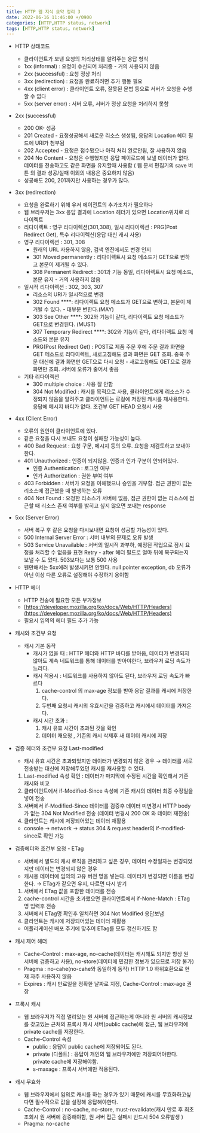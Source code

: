 ```yaml
---
title: HTTP 웹 지식 요약 정리 3
date: 2022-06-16 11:46:00 +/0900
categories: [HTTP,HTTP status, network]
tags: [HTTP,HTTP status, network]    
---
```

 

- HTTP 상태코드
    - 클라이언트가 보낸 요청의 처리상태를 알려주는 응답 형식
    - 1xx (informal) : 요청이 수신되어 처리중  - 거의 사용되지 않음
    - 2xx (successful) : 요청 정상 처리
    - 3xx (redirection) : 요청을 완료하려면 추가 행동 필요
    - 4xx (client error) : 클라이언트 오류, 잘못된 문법 등으로 서버가 요청을 수행할 수 없다
    - 5xx (server error) : 서버 오류, 서버가 정상 요청을 처리하지 못함
- 2xx (successful)
    - 200 OK- 성공
    - 201 Created - 요청성공해서 새로운 리소스 생성됨, 응답의 Location 헤더 필드에 URI가 첨부됨
    - 202 Accepted - 요청은 접수됐으나 아직 처리 완료안됨, 잘 사용하지 않음
    - 204 No Content - 요청은 수행했지만 응답 페이로드에 보낼 데이터가 없다. 데이터를 전송하고도 같은 화면을 유지할때 사용함 ( 웹 문서 편집기의 save 버튼 의 결과 성공/실패 이외의 내용은 중요하지 않음)
    - 성공해도 200, 201까지만 사용하는 경우가 많다.
- 3xx (redirection)
    - 요청을 완료하기 위해 유저 에이전트의 추가조치가 필요하다
    - 웹 브라우저는 3xx 응답 결과에 Location 헤더가 있으면 Location위치로 리다이렉트
    - 리다이렉트 : 영구 리다이렉션(301,308), 일시 리다이렉션 : PRG(Post Redirect Get), 특수 리다이렉션(응답 대신 캐시 사용)
    - 영구 리다이렉션 : 301, 308
        - 원래의 URL 사용하지 않음, 검색 엔진에서도 변경 인지
        - 301 Moved permanently : 리다이렉트시 요청 메소드가 GET으로 변하고 본문이 제거될 수 있다.
        - 308 Permanent Redirect : 301과 기능 동일, 리다이렉트시 요청 메소드, 본문 유지 - 거의 사용하지 않음
    - 일시적 리다이렉션 : 302, 303, 307
        - 리소스의 URI가 일시적으로 변경
        - 302 Found ****: 리다이렉트 요청 메소드가 GET으로 변하고, 본문이 제거될 수 있다. - 대부분 변한다.(MAY)
        - 303 See Other ****: 302와 기능이 같다, 리다이렉트 요청 메소드가 GET으로 변경된다. (MUST)
        - 307 Temporary Redirect ****: 302와 기능이 같다, 리다이렉트 요청 메소드와 본문 유지
        - PRG(Post Redirect Get) : POST로 제품 주문 후에 주문 결과 화면을 GET 메소드로 리다이렉트, 새로고침해도 결과 화면은 GET 조회. 중복 주문 대신에 결과 화면만 GET으로 다시 요청 - 새로고침해도 GET으로 결과 화면만 조회. 서버에 오류가 줄어서 좋음
    - 기타 리다이렉션
        - 300 multiple choice : 사용 잘 안함
        - 304 Not Modified : 캐시를 목적으로 사용, 클라이언트에게 리소스가 수정되지 않음을 알려주고 클라이언트는 로컬에 저장된 캐시를 재사용한다. 응답에 메시지 바디가 없다. 조건부 GET HEAD 요청시 사용
        
- 4xx (Client Error)
    - 오류의 원인이 클라이언트에 있다.
    - 같은 요청을 다시 보내도 요청이 실패할 가능성이 높다.
    - 400 Bad Request : 요청 구문, 메시지 등의 오류. 요청을 재검토하고 보내야한다.
    - 401 Unauthorized : 인증이 되지않음. 인증과 인가 구분이 안되어있다.
        - 인증 Authentication : 로그인 여부
        - 인가 Authorization : 권한 부여 여부
    - 403 Forbidden : 서버가 요청을 이해했으나 승인을 거부함. 접근 권한이 없는 리소스에 접근했을 때 발생하는 오류
    - 404 Not Found : 요청한 리소스가 서버에 없음, 접근 권한이 없는 리소스에 접근할 때 리소스 존재 여부를 밝히고 싶지 않으면 보내는 response
    
- 5xx (Server Error)
    - 서버 복구 후 같은 요청을 다시보내면 요청이 성공할 가능성이 있다.
    - 500 Internal Server Error : 서버 내부의 문제로 오류 발생
    - 503 Service Unavailable : 서버의 일시적 과부하, 예정된 작업으로 잠시 요청을 처리할 수 없음을 표현 Retry - after 헤더 필드로 얼마 뒤에 복구되는지 보낼 수 도 있다. 503보다는 보통 500 사용
    - 웬만해서는 5xx에러 발생시키면 안된다. null pointer exception, db 오류가 아닌 이상 다른 오류로 설정해야 수정하기 용이함

- HTTP 헤더
    - HTTP 전송에 필요한 모든 부가정보
    - [https://developer.mozilla.org/ko/docs/Web/HTTP/Headers](https://developer.mozilla.org/ko/docs/Web/HTTP/Headers)
    - 필요시 임의의 헤더 필드 추가 가능
    
- 캐시와 조건부 요청
    - 캐시 기본 동작
        - 캐시가 없을 때 : HTTP 헤더와 HTTP 바디를 받아옴, 데이터가 변경되지 않아도 계속 네트워크를 통해 데이터를 받아야한다, 브라우저 로딩 속도가 느리다.
        - 캐시 적용시 : 네트워크를 사용하지 않아도 된다, 브라우저 로딩 속도가 빠르다
            1. cache-control 의 max-age 정보를 받아 응답 결과를 캐시에 저장한다.
            2. 두번째 요청시 캐시의 유효시간을 검증하고 캐시에서 데이터를 가져온다.
        - 캐시 시간 초과 :
            1. 캐시 유효 시간이 초과된 것을 확인 
            2. 데이터 재요청 , 기존의 캐시 삭제후 새 데이터 캐시에 저장
- 검증 헤더와 조건부 요청 Last-modified
    - 캐시 유효 시간은 초과되었지만 데이터가 변경되지 않은 경우 → 데이터를 새로 전송받는 대신에 저장해두었던 캐시를 재사용할 수 있다.
    1. Last-modified 속성 확인 : 데이터가 마지막에 수정된 시간을 확인해서 기존 캐시와 비교
    2. 클라이언트에서 if-Modified-Since 속성에 기존 캐시의 데이터 최종 수정일을 넣어 전송
    3. 서버에서 if-Modified-Since 데이터를 검증후 데이터 미변경시 HTTP body가 없는 304 Not Modified 전송 (데이터 변경시 200 OK 와 데이터 재전송)
    4. 클라언트는 캐시에 저장되어있는 데이터 재활용
    - console → network → status 304 & request header의 if-modified-since로 확인 가능
- 검증헤더와 조건부 요청 - ETag
    - 서버에서 별도의 캐시 로직을 관리하고 싶은 경우, 데이터 수정일자는 변경되었지만 데이터는 변경되지 않은 경우
    - 캐시용 데이터에 임의의 고유 버전 명을 넣는다. 데이터가 변경되면 이름을 변경한다. → ETag가 같으면 유지, 다르면 다시 받기
    1. 서버에서 ETag 값을 포함한 데이터를 전송
    2. cache-control 시간을 초과했으면 클라이언트에서 if-None-Match : ETag명 입력후 전송
    3. 서버에서 ETag명 확인후 일치하면 304 Not Modified 응답보냄
    4. 클라언트는 캐시에 저장되어있는 데이터 재활용
    - 어플리케이션 배포 주기에 맞추어 ETag를 모두 갱신하기도 함
    
- 캐시 제어 헤더
    - Cache-Control : max-age, no-cache(데이터는 캐시해도 되지만 항상 원 서버에 검증하고 사용), no-store(데이터에 민감한 정보가 있으므로 저장 불가)
    - Pragma : no-cahe(no-cahe와 동일하게 동작) HTTP 1.0 하위호환으로 현재 자주 사용하지 않음
    - Expires : 캐시 만료일을 정확한 날짜로 지정, Cache-Control : max-age 권장
- 프록시 캐시
    - 웹 브라우저가 직접 멀리있는 원 서버에 접근하는게 아니라 원 서버의 캐시정보를 갖고있는 근처의 프록시 캐시 서버(public cache)에 접근, 웹 브라우저에 private cache를 저장한다.
    - Cache-Control 속성
        - public : 응답이 public cache에 저장되어도 된다.
        - private (디폴트) : 응답이 개인의 웹 브라우저에만 저장되어야한다. private cache에 저장해야함.
        - s-maxage : 프록시 서버에만 적용된다.
- 캐시 무효화
    - 웹 브라우저에서 임의로 캐시를 하는 경우가 있기 때문에 캐시를 무효화하고싶다면 필수적으로 값을 설정해 응답해야한다.
    - Cache-Control : no-cache, no-store, must-revalidate(캐시 만료 후 최초 조회시 원 서버에 검증해야함, 원 서버 접근 실패시 반드시 504 오류발생 )
    - Pragma: no-cache